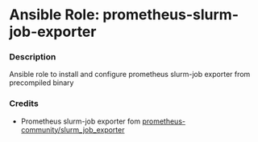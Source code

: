 # Ansible Role: prometheus-slurm-job-exporter
### Description
Ansible role to install and configure prometheus slurm-job exporter from precompiled binary
### Credits
- Prometheus slurm-job exporter fom [prometheus-community/slurm_job_exporter](https://github.com/prometheus-community/slurm_job_exporter)
